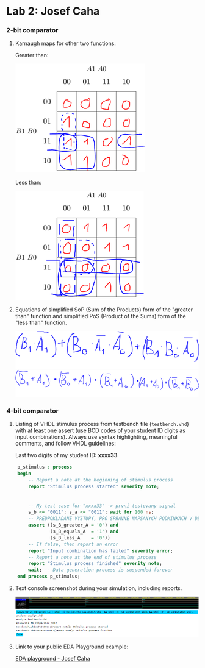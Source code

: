 # Lab 2: Josef Caha

### 2-bit comparator

1. Karnaugh maps for other two functions:

   Greater than:

   ![K-maps](https://github.com/JosefCaha/digital-electronics-1/blob/main/labs/02-comb_logic/greater.PNG)

   Less than:

   ![K-maps](https://github.com/JosefCaha/digital-electronics-1/blob/main/labs/02-comb_logic/lesser_simp.PNG)

2. Equations of simplified SoP (Sum of the Products) form of the "greater than" function and simplified PoS (Product of the Sums) form of the "less than" function.

   ![Logic functions](https://github.com/JosefCaha/digital-electronics-1/blob/main/labs/02-comb_logic/g_SoP.PNG)
   ![Logic functions](https://github.com/JosefCaha/digital-electronics-1/blob/main/labs/02-comb_logic/l_PoS.PNG)

### 4-bit comparator

1. Listing of VHDL stimulus process from testbench file (`testbench.vhd`) with at least one assert (use BCD codes of your student ID digits as input combinations). Always use syntax highlighting, meaningful comments, and follow VHDL guidelines:

   Last two digits of my student ID: **xxxx33**

```vhdl
    p_stimulus : process
    begin
        -- Report a note at the beginning of stimulus process
        report "Stimulus process started" severity note;


        -- My test case for "xxxx33" -> prvni testovany signal
        s_b <= "0011"; s_a <= "0011"; wait for 100 ns;       
        -- PREDPOKLADANE VYSTUPY, PRO SPRAVNE NAPSANYCH PODMINKACH V DESIGNU
        assert ((s_B_greater_A = '0') and
                (s_B_equals_A  = '1') and
                (s_B_less_A    = '0'))
        -- If false, then report an error
        report "Input combination has failed" severity error;
        -- Report a note at the end of stimulus process
        report "Stimulus process finished" severity note;
        wait; -- Data generation process is suspended forever
    end process p_stimulus;
```

2. Text console screenshot during your simulation, including reports.

   ![your figure](https://github.com/JosefCaha/digital-electronics-1/blob/main/02-logic/testbench_4-bit.PNG)
   ![your figure](https://github.com/JosefCaha/digital-electronics-1/blob/main/labs/02-comb_logic/testBench.PNG)
   

3. Link to your public EDA Playground example:

   [EDA playground - Josef Caha](https://www.edaplayground.com/x/iQtZ)

